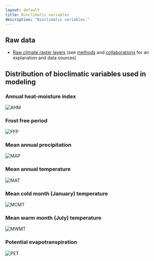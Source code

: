 ```yaml
---
layout: default
title: Bioclimatic variables
description: "Bioclimatic variables."
---
```


## Raw data

* <a href="{{ site.ftproot }}/geospatial/climate/climate_grid.zip">Raw climate raster layers</a> (see <a href="{{ site.baseurl }}/methods.html">methods</a> and <a href="{{ site.baseurl }}/collaborations.html">collaborations</a> for an explanation and data sources)

## Distribution of bioclimatic variables used in modeling

<div class="col-6 col-sm-6 col-lg-6">
<h3>Annual heat-moisture index</h3>
<img src="{{ site.contents }}/geospatial/climate/AHM.png" class="img-responsive" alt="AHM"/>
</div>

<div class="col-6 col-sm-6 col-lg-6">
<h3>Frost free period</h3>
<img src="{{ site.contents }}/geospatial/climate/FFP.png" class="img-responsive" alt="FFP"/>
</div>

<div class="col-6 col-sm-6 col-lg-6">
<h3>Mean annual precipitation</h3>
<img src="{{ site.contents }}/geospatial/climate/MAP.png" class="img-responsive" alt="MAP"/>
</div>

<div class="col-6 col-sm-6 col-lg-6">
<h3>Mean annual temperature</h3>
<img src="{{ site.contents }}/geospatial/climate/MAT.png" class="img-responsive" alt="MAT"/>
</div>

<div class="col-6 col-sm-6 col-lg-6">
<h3>Mean cold month (January) temperature</h3>
<img src="{{ site.contents }}/geospatial/climate/MCMT.png" class="img-responsive" alt="MCMT"/>
</div>

<div class="col-6 col-sm-6 col-lg-6">
<h3>Mean warm month (July) temperature</h3>
<img src="{{ site.contents }}/geospatial/climate/MWMT.png" class="img-responsive" alt="MWMT"/>
</div>

<h3>Potential evapotranspiration</h3>
<img src="{{ site.contents }}/geospatial/climate/PET.png" class="img-responsive" alt="PET"/>
